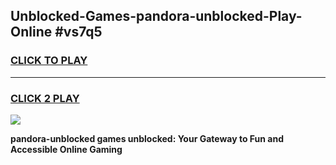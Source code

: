 
## Unblocked-Games-pandora-unblocked-Play-Online #vs7q5
<h3>
<a href="https://news.freeplayer.one?title=pandora-unblocked&ref=3">CLICK TO PLAY</a></h3>
<hr>

<h3>
<a href="https://news.freeplayer.one?title=pandora-unblocked&ref=3">CLICK 2 PLAY</a>
  
</h3>

<a href="https://news.freeplayer.one?title=pandora-unblocked&ref=3"><img src="https://clearcache.store/games.png"></a>


**pandora-unblocked games unblocked: Your Gateway to Fun and Accessible Online Gaming**
